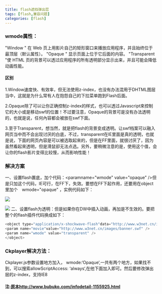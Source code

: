 ```yaml
---
title: flash遮挡弹出层
tags: [flash,兼容问题]
categories: [flash]
---
```


### wmode属性：

"Window " 在 Web 页上用影片自己的矩形窗口来播放应用程序，并且始终位于最顶层（默认属性）。
"Opaque " 显示页面上位于它后面的内容。
"Transparent "使 HTML 页的背景可以透过应用程序的所有透明部分显示出来，并且可能会降低动画性能。

#### 区别

1.Window速度快、有效率，但无法使用z-index，也没有办法混用于DHTML图层当中，这就是为什么常有人在抱怨自己的下拉菜单跑到Flash后面。

2.Opaque除了可以让你正确控制z-index的样式，也可以透过Javascript來控制它的大小或是移动swf的位置！不过要注意，Opaque的背景可是没有办法透明的，也就是说，任何內容都会被放在swf下面。

3.至于Transparent，想当然，就是把flash的背景变成透明。让swf档案可以融入网页当中而不会出现讨厌的白底，不过，transparent在IE里面是真的透明，也就是说，下面的网页內容是可以被选取起來的，但是在FF里面，就很讨厌了，因为虽然看起來透明，但是滑鼠卻无法点选。另外，要稍微注意的是，使用这个值，会让你的flash影片变得比较慢，从而影响性能！

### 解决方案

一、设置flash置底，加个代码：<paramname="wmode" value="opaque" />但是只加这个代码，IE可行，在FF下，失效。要想在FF下起作用，还要用在object　里加个　wmode="opaque" ，实例代码如下：

![](/images/flash1.png)

![](/images/flash2.png)
二、设置flash为透明：但是如果你在DW中插入动画，再加<param name="wmode" value="transparent">是不生效的。要把整个的flash插件代码换成如下：

``` js
<object type="application/x-shockwave-flash"data="http://www.w3net.cn/images/banner.swf" width="560″height="210″>
<param name="movie"value="http://www.w3net.cn/images/banner.swf" />
<param name="wmode" value="transparent" />
</object>
``` 

### Ckplayer解决方法：

Ckplayer.js参数设置地方加入，  wmode:‘Opaque‘,一共有两个地方，如果找不到，可以搜索allowScriptAccess: ‘always‘,在他下面加入即可。然后要修改弹出层的z-index，支持IE8

#### 注:[原本](http://www.bubuko.com/infodetail-1155925.html)http://www.bubuko.com/infodetail-1155925.html